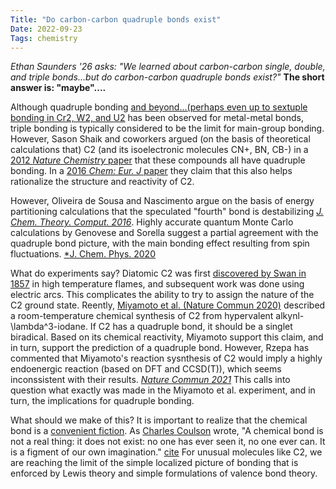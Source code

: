 ```yaml
---
Title: "Do carbon-carbon quadruple bonds exist"
Date: 2022-09-23
Tags: chemistry
---
```

*Ethan Saunders '26 asks: "We learned about carbon-carbon single, double, and triple bonds...but do carbon-carbon quadruple bonds exist?"* __The short answer is: "maybe"....__

Although quadruple bonding [and beyond...(perhaps even up to sextuple bonding in Cr2, W2, and U2](https://doi.org/10.1126/science.1116789]) has been observed for metal-metal bonds, triple bonding is typically considered to be the limit for main-group bonding.  However, Sason Shaik and coworkers argued (on the basis of theoretical calculations that) C2 (and its isoelectronic molecules CN+, BN, CB-) in a [2012 *Nature Chemistry* paper](https://doi.org/10.1038/nchem.1263) that these compounds all have quadruple bonding.  In a [2016 *Chem: Eur. J* paper](https://doi.org/10.1002/chem.201600011) they claim that this also helps rationalize the structure and reactivity of C2. 

However, Oliveira de Sousa and Nascimento argue on the basis of energy partitioning calculations that the speculated "fourth" bond is destabilizing [*J. Chem. Theory. Comput. 2016*](https://doi.org/10.1021/acs.jctc.6b00055).  Highly accurate quantum Monte Carlo calculations by Genovese and Sorella suggest a partial agreement with the quadruple bond picture, with the main bonding effect resulting from spin fluctuations. [*J. Chem. Phys. 2020](https://doi.org/10.1063/5.0023067)

What do experiments say?  Diatomic C2 was first [discovered by Swan in 1857](https://www.cambridge.org/core/journals/earth-and-environmental-science-transactions-of-royal-society-of-edinburgh/article/abs/xxixon-the-prismatic-spectra-of-the-flames-of-compounds-of-carbon-and-hydrogen/10408BB648F0919B1D0ECF0CA4AE0527) in high temperature flames, and subsequent work was done using electric arcs.  This complicates the ability to try to assign the nature of the C2 ground state.  Reently, [Miyamoto et al. (Nature Commun 2020)](https://www.nature.com/articles/s41467-020-16025-x) described a room-temperature chemical synthesis of C2 from hypervalent alkynl-\lambda^3-iodane. If C2 has a quadruple bond, it should be a singlet biradical.  Based on its chemical reactivity, Miyamoto support this claim, and in turn, support the prediction of a quadruple bond.  However, Rzepa  has commented that Miyamoto's reaction sysnthesis of C2 would imply a highly endoenergic reaction (based on DFT and CCSD(T)), which seems inconssistent with their results. [*Nature Commun 2021*](https://doi.org/10.1038/s41467-021-21433-8)  This calls into question what exactly was made in the Miyamoto et al. experiment, and in turn, the implications for quadruple bonding.

What should we make of this?  It is important to realize that the chemical bond is a [convenient fiction](https://doi.org/10.1038/469026a).  As [Charles Coulson](https://en.wikipedia.org/wiki/Charles_Coulson) wrote, "A chemical bond is not a real thing: it does not exist: no one has ever seen it, no one ever can. It is a figment of our own imagination." [cite](https://philpapers.org/rec/COUTSO-6)  For unusual molecules like C2, we are reaching the limit of the simple localized picture of bonding that is enforced by Lewis theory and simple formulations of valence bond theory.  
